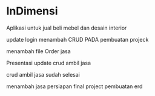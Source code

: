 # InDimensi
Aplikasi untuk jual beli mebel dan desain interior



update login
 menambah CRUD PADA pembuatan projeck
 
 menambah file Order jasa
 
 Presentasi
update crud ambil jasa

crud ambil jasa sudah selesai

menambah jasa
persiapan final project
pembuatan erd
